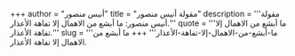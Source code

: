 +++
author = "أنيس منصور"
title = "مقولة أنيس منصور"
description = '''مقولة أنيس منصور: ما أبشع من الاهمال إلا تفاهة الأعذار.'''
quote = '''ما أبشع من الاهمال إلا تفاهة الأعذار.'''
slug = '''ما-أبشع-من-الاهمال-إلا-تفاهة-الأعذار'''
+++
ما أبشع من الاهمال إلا تفاهة الأعذار.
